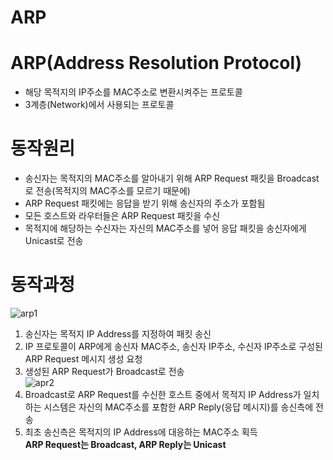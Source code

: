 ARP
=========================

# ARP(Address Resolution Protocol)
* 해당 목적지의 IP주소를 MAC주소로 변환시켜주는 프로토콜
* 3계층(Network)에서 사용되는 프로토콜

# 동작원리
* 송신자는 목적지의 MAC주소를 알아내기 위해 ARP Request 패킷을 Broadcast로 전송(목적지의 MAC주소를 모르기 때문에) 
* ARP Request 패킷에는 응답을 받기 위해 송신자의 주소가 포함됨
* 모든 호스트와 라우터들은 ARP Request 패킷을 수신
* 목적지에 해당하는 수신자는 자신의 MAC주소를 넣어 응답 패킷을 송신자에게 Unicast로 전송

# 동작과정   
![arp1](https://user-images.githubusercontent.com/57285121/116058962-54fe9e00-a6bb-11eb-871f-4de7edfc0474.PNG)
1. 송신자는 목적지 IP Address를 지정하여 패킷 송신   
2. IP 프로토콜이 ARP에게 송신자 MAC주소, 송신자 IP주소, 수신자 IP주소로 구성된 ARP Request 메시지 생성 요청   
3. 생성된 ARP Request가 Broadcast로 전송   
![apr2](https://user-images.githubusercontent.com/57285121/116060350-c3902b80-a6bc-11eb-972e-7b49728906eb.PNG)   
4. Broadcast로 ARP Request를 수신한 호스트 중에서 목적지 IP Address가 일치하는 시스템은 자신의 MAC주소를 포함한 ARP Reply(응답 메시지)를 송신측에 전송
5. 최초 송신측은 목적지의 IP Address에 대응하는 MAC주소 획득   
**ARP Request는 Broadcast, ARP Reply는 Unicast**
